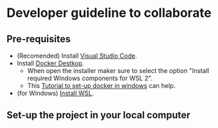 # Developer guideline to collaborate

## Pre-requisites
- (Recomended) Install [Visual Studio Code](https://code.visualstudio.com/Download).
- Install [Docker Destkop](https://www.docker.com/get-started/).
  - When open the installer maker sure to select the option "Install required Windows components for WSL 2".
  - This [Tutorial to set-up docker in windows](https://www.youtube.com/watch?v=2ezNqqaSjq8) can help.
- (for Windows) [Install WSL](https://learn.microsoft.com/en-us/windows/wsl/install).

## Set-up the project in your local computer
